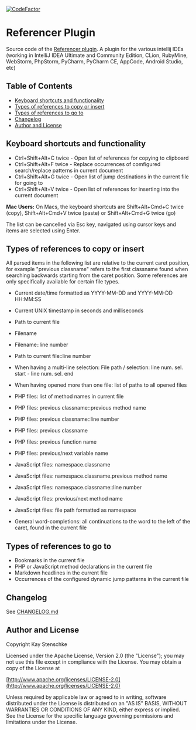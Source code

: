 [![CodeFactor](https://www.codefactor.io/repository/github/kstenschke/referencer/badge)](https://www.codefactor.io/repository/github/kstenschke/referencer)  

# Referencer Plugin

Source code of the [Referencer plugin](http://plugins.intellij.net/plugin?pr=&pluginId=7104).
A plugin for the various intellij IDEs (working in IntelliJ IDEA Ultimate and Community Edition, 
CLion, RubyMine, WebStorm, PhpStorm, PyCharm, PyCharm CE, AppCode, Android Studio, etc)


## Table of Contents

* [Keyboard shortcuts and functionality](#keyboard-shortcuts-and-functionality)
* [Types of references to copy or insert](#types-of-references-to-copy-or-insert)
* [Types of references to go to](#types-of-references-to-go-to)
* [Changelog](#changelog)
* [Author and License](#author-and-license)


## Keyboard shortcuts and functionality

* Ctrl+Shift+Alt+C twice - Open list of references for copying to clipboard
* Ctrl+Shift+Alt+F twice - Replace occurrences of comfigured search/replace patterns in current document
* Ctrl+Shift+Alt+G twice - Open list of jump destinations in the current file for going to
* Ctrl+Shift+Alt+V twice - Open list of references for inserting into the current document

**Mac Users:** On Macs, the keyboard shortcuts are Shift+Alt+Cmd+C twice (copy), Shift+Alt+Cmd+V twice (paste) 
or Shift+Alt+Cmd+G twice (go)

The list can be cancelled via Esc key, navigated using cursor keys and items are selected using Enter.


## Types of references to copy or insert

All parsed items in the following list are relative to the current caret position,
for example "previous classname" refers to the first classname found when searching backwards starting
from the caret position. Some references are only specifically available for certain file types.

* Current date/time formatted as YYYY-MM-DD and YYYY-MM-DD HH:MM:SS
* Current UNIX timestamp in seconds and milliseconds

* Path to current file
* Filename
* Filename::line number
* Path to current file::line number
* When having a multi-line selection: File path / selection: line num. sel. start - line num. sel. end
* When having opened more than one file: list of paths to all opened files

* PHP files: list of method names in current file
* PHP files: previous classname::previous method name
* PHP files: previous classname::line number
* PHP files: previous classname
* PHP files: previous function name
* PHP files: previous/next variable name

* JavaScript files: namespace.classname
* JavaScript files: namespace.classname.previous method name
* JavaScript files: namespace.classname::line number
* JavaScript files: previous/next method name
* JavaScript files: file path formatted as namespace

* General word-completions: all continuations to the word to the left of the caret, found in the current file


## Types of references to go to

* Bookmarks in the current file
* PHP or JavaScript method declarations in the current file
* Markdown headlines in the current file
* Occurrences of the configured dynamic jump patterns in the current file


## Changelog

See [CHANGELOG.md](https://github.com/kstenschke/referencer-plugin/blob/master/CHANGELOG.md)


## Author and License

Copyright Kay Stenschke

Licensed under the Apache License, Version 2.0 (the "License");
you may not use this file except in compliance with the License.
You may obtain a copy of the License at

[http://www.apache.org/licenses/LICENSE-2.0](http://www.apache.org/licenses/LICENSE-2.0)

Unless required by applicable law or agreed to in writing, software
distributed under the License is distributed on an "AS IS" BASIS,
WITHOUT WARRANTIES OR CONDITIONS OF ANY KIND, either express or implied.
See the License for the specific language governing permissions and
limitations under the License.

